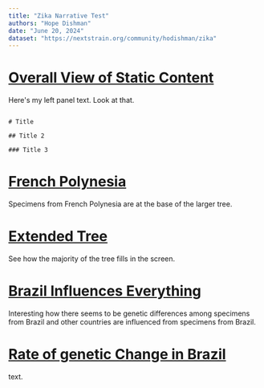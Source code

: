 ```yaml
---
title: "Zika Narrative Test"
authors: "Hope Dishman"
date: "June 20, 2024"
dataset: "https://nextstrain.org/community/hodishman/zika"
---
```


# [Overall View of Static Content](https://nextstrain.org/community/hodishman/zika)

Here's my left panel text. Look at that.

```auspiceMainDisplayMarkdown

# Title

## Title 2

### Title 3

```

# [French Polynesia](https://nextstrain.org/community/hodishman/zika?f_country=French%20Polynesia)

Specimens from French Polynesia are at the base of the larger tree.

# [Extended Tree](https://nextstrain.org/community/hodishman/zika?f_country=American%20Samoa,Brazil,Colombia,Dominican%20Republic,Ecuador,French%20Polynesia,Guatemala,Honduras,Nicaragua,Panama,Puerto%20Rico,USA,Venezuela)

See how the majority of the tree fills in the screen.

# [Brazil Influences Everything](https://nextstrain.org/community/hodishman/zika?d=tree,map&f_country=Brazil&p=grid)

Interesting how there seems to be genetic differences among specimens from Brazil and other countries are influenced from specimens from Brazil.

# [Rate of genetic Change in Brazil](https://nextstrain.org/community/hodishman/zika?d=tree,map&f_country=Brazil&l=clock&p=grid)

text.


